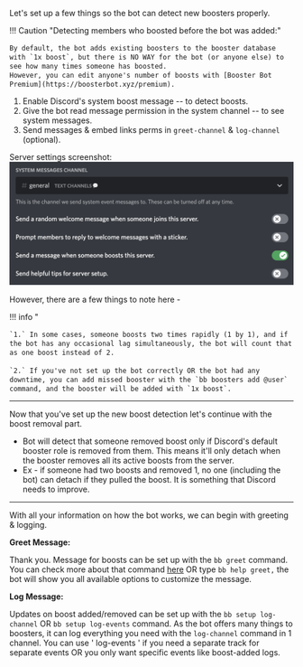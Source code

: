 Let's set up a few things so the bot can detect new boosters properly.

!!! Caution "Detecting members who boosted before the bot was added:"

    By default, the bot adds existing boosters to the booster database with `1x boost`, but there is NO WAY for the bot (or anyone else) to see how many times someone has boosted.
    However, you can edit anyone's number of boosts with [Booster Bot Premium](https://boosterbot.xyz/premium).

1. Enable Discord's system boost message -- to detect boosts.
2. Give the bot read message permission in the system channel -- to see system messages.
3. Send messages & embed links perms in `greet-channel` & `log-channel` (optional).

Server settings screenshot:
![Server settings screenshot](./images/server-settings.png)

However, there are a few things to note here -

!!! info "

    `1.` In some cases, someone boosts two times rapidly (1 by 1), and if the bot has any occasional lag simultaneously, the bot will count that as one boost instead of 2.

    `2.` If you've not set up the bot correctly OR the bot had any downtime, you can add missed booster with the `bb boosters add @user` command, and the booster will be added with `1x boost`.

---

Now that you've set up the new boost detection let's continue with the boost removal part.

-   Bot will detect that someone removed boost only if Discord's default booster role is removed from them.
    This means it'll only detach when the booster removes all its active boosts from the server.
-   Ex - if someone had two boosts and removed 1, no one (including the bot) can detach if they pulled the boost. It is something that Discord needs to improve.

---

With all your information on how the bot works, we can begin with greeting & logging.

**Greet Message:**

Thank you. Message for boosts can be set up with the `bb greet` command.
You can check more about that command [here](/commands/greet) OR type `bb help greet,` the bot will show you all available options to customize the message.

**Log Message:**

Updates on boost added/removed can be set up with the `bb setup log-channel` OR `bb setup log-events` command.
As the bot offers many things to boosters, it can log everything you need with the `log-channel` command in 1 channel. You can use ' log-events ' if you need a separate track for separate events OR you only want specific events like boost-added logs.
